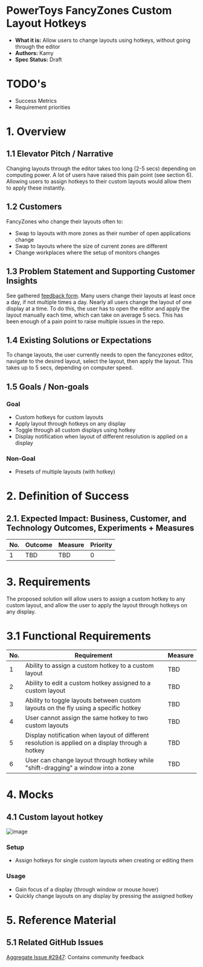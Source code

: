 # PowerToys FancyZones Custom Layout Hotkeys

- **What it is:** Allow users to change layouts using hotkeys, without going through the editor 
- **Authors:** Kamy
- **Spec Status:** Draft

# TODO's
 - Success Metrics
 - Requirement priorities
 
# 1. Overview
## 1.1 Elevator Pitch / Narrative

Changing layouts through the editor takes too long (2-5 secs) depending on computing power. A lot of users have raised this pain point (see section 6). Allowing users to assign hotkeys to their custom layouts would allow them to apply these instantly.

## 1.2 Customers
FancyZones who change their layouts often to:
- Swap to layouts with more zones as their number of open applications change
- Swap to layouts where the size of current zones are different 
- Change workplaces where the setup of monitors changes
	
	
## 1.3 Problem Statement and Supporting Customer Insights
See gathered [feedback form](https://forms.office.com/Pages/DesignPage.aspx?fragment=FormId%3Dv4j5cvGGr0GRqy180BHbR_pRopwr7jdKo2d3Zl9VMBRUQUxETTQ4NVBGOEY2SDNITVpJWE5RUlU5NS4u%26Token%3Dc59cde98dfbb4535b83b3aac790ab377). Many users change their layouts at least once a day, if not multiple times a day. Nearly all users change the layout of one display at a time. To do this, the user has to open the editor and apply the layout manually each time, which can take on average 5 secs. This has been enough of a pain point to raise multiple issues in the repo.
	
## 1.4 Existing Solutions or Expectations
To change layouts, the user currently needs to open the fancyzones editor, navigate to the desired layout, select the layout, then apply the layout. This takes up to 5 secs, depending on computer speed.
	
## 1.5 Goals / Non-goals

### Goal
- Custom hotkeys for custom layouts
- Apply layout through hotkeys on any display
- Toggle through all custom displays using hotkey
- Display notification when layout of different resolution is applied on a display
	
### Non-Goal
- Presets of multiple layouts (with hotkey)

# 2. Definition of Success

## 2.1. Expected Impact: Business, Customer, and Technology Outcomes, Experiments + Measures

| No. | Outcome | Measure | Priority |
|-----|---------|---------|----------|
| 1 | TBD | TBD | 0 |

# 3. Requirements

The proposed solution will allow users to assign a custom hotkey to any custom layout, and allow the user to apply the layout through hotkeys on any display.

# 3.1 Functional Requirements

| No. | Requirement | Measure |
|-----|---------|---------|
| 1 | Ability to assign a custom hotkey to a custom layout | TBD |
| 2 | Ability to edit a custom hotkey assigned to a custom layout | TBD |
| 3 | Ability to toggle layouts between custom layouts on the fly using a specific hotkey | TBD |
| 4 | User cannot assign the same hotkey to two custom layouts | TBD |
| 5 | Display notification when layout of different resolution is applied on a display through a hotkey | TBD |
| 6 | User can change layout through hotkey while "shift-dragging" a window into a zone | TBD |

# 4. Mocks
## 4.1 Custom layout hotkey
![image](https://user-images.githubusercontent.com/32441857/81828856-1c3bd800-94ef-11ea-8b22-d60341b82a3a.png)
### Setup
- Assign hotkeys for single custom layouts when creating or editing them

### Usage
- Gain focus of a display (through window or mouse hover)
- Quickly change layouts on any display by pressing the assigned hotkey

# 5. Reference Material 
## 5.1 Related GitHub Issues
[Aggregate Issue #2947](https://github.com/microsoft/PowerToys/issues/2947): Contains community feedback



